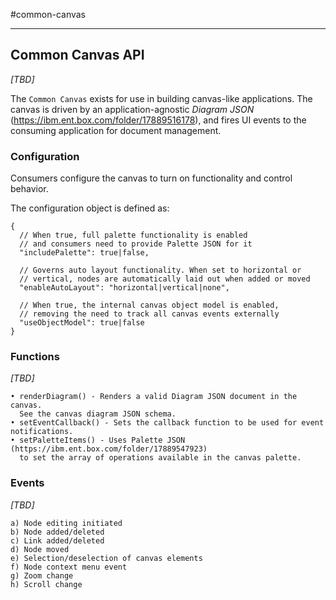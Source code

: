#common-canvas
- - -

## Common Canvas API
_[TBD]_

The `Common Canvas` exists for use in building canvas-like applications. The canvas is driven by an application-agnostic _Diagram JSON_ (https://ibm.ent.box.com/folder/17889516178), and fires UI events to the consuming application for document management.

### Configuration
Consumers configure the canvas to turn on functionality and control behavior.

The configuration object is defined as:
```
{
  // When true, full palette functionality is enabled
  // and consumers need to provide Palette JSON for it
  "includePalette": true|false,

  // Governs auto layout functionality. When set to horizontal or
  // vertical, nodes are automatically laid out when added or moved
  "enableAutoLayout": "horizontal|vertical|none",

  // When true, the internal canvas object model is enabled,
  // removing the need to track all canvas events externally
  "useObjectModel": true|false
}
```

### Functions
_[TBD]_
```
• renderDiagram() - Renders a valid Diagram JSON document in the canvas.
  See the canvas diagram JSON schema.
• setEventCallback() - Sets the callback function to be used for event notifications.
• setPaletteItems() - Uses Palette JSON (https://ibm.ent.box.com/folder/17889547923)
  to set the array of operations available in the canvas palette.
```

### Events
_[TBD]_
```
a) Node editing initiated
b) Node added/deleted
c) Link added/deleted
d) Node moved
e) Selection/deselection of canvas elements
f) Node context menu event
g) Zoom change
h) Scroll change
```
